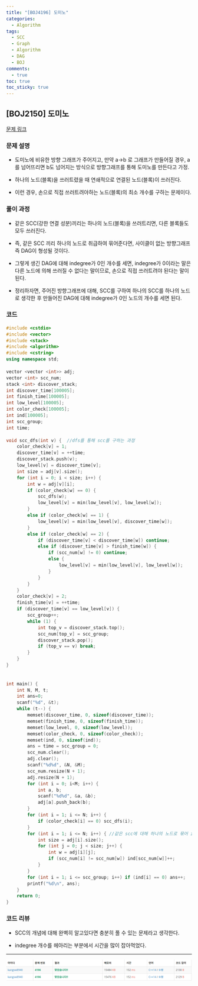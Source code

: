 ```yaml
---
title: "[BOJ4196] 도미노"
categories:
  - Algorithm
tags:
  - SCC
  - Graph
  - Algorithm
  - DAG
  - BOJ
comments:
  - true
toc: true
toc_sticky: true
---
```

## [BOJ2150] 도미노

[문제 링크](https://www.acmicpc.net/problem/4196)

### 문제 설명

* 도미노에 비유한 방향 그래프가 주어지고, 만약 a->b 로 그래프가 만들어질 경우, a를 넘어뜨리면 b도 넘어지는 방식으로 방향그래프를 통해 도미노를 만든다고 가정.

* 하나의 노드(블록)을 쓰러트렸을 때 연쇄적으로 연결된 노드(블록)이 쓰러진다.

* 이런 경우, 손으로 직접 쓰러트려야하는 노드(블록)의 최소 개수를 구하는 문제이다.

### 풀이 과정

* 같은 SCC(강한 연결 성분)끼리는 하나의 노드(블록)을 쓰러트리면, 다른 블록들도 모두 쓰러진다.

* 즉, 같은 SCC 끼리 하나의 노드로 취급하여 묶어준다면, 사이클이 없는 방향그래프 즉 DAG이 형성될 것이다.

* 그렇게 생긴 DAG에 대해 indegree가 0인 개수를 세면, indegree가 0이라는 말은 다른 노드에 의해 쓰러질 수 없다는 말이므로, 손으로 직접 쓰러트려야 된다는 말이 된다.

* 정리하자면, 주어진 방향그래프에 대해, SCC를 구하여 하나의 SCC를 하나의 노드로 생각한 후 만들어진 DAG에 대해 indegree가 0인 노드의 개수를 세면 된다.

### 코드

```cpp
#include <cstdio>
#include <vector>
#include <stack>
#include <algorithm>
#include <cstring>
using namespace std;

vector <vector <int>> adj;
vector <int> scc_num;
stack <int> discover_stack;
int discover_time[100005];
int finish_time[100005];
int low_level[100005];
int color_check[100005];
int ind[100005];
int scc_group;
int time;

void scc_dfs(int v) {  //dfs를 통해 scc를 구하는 과정
	color_check[v] = 1;
	discover_time[v] = ++time;
	discover_stack.push(v);
	low_level[v] = discover_time[v];
	int size = adj[v].size();
	for (int i = 0; i < size; i++) {
		int w = adj[v][i];
		if (color_check[w] == 0) {
			scc_dfs(w);
			low_level[v] = min(low_level[v], low_level[w]);
		}
		else if (color_check[w] == 1) {
			low_level[v] = min(low_level[v], discover_time[w]);
		}
		else if (color_check[w] == 2) {
			if (discover_time[v] < discover_time[w]) continue;
			else if (discover_time[v] > finish_time[w]) {
				if (scc_num[w] != 0) continue;
				else {
					low_level[v] = min(low_level[v], low_level[w]);
				}
			}
		}
	}
	color_check[v] = 2;
	finish_time[v] = ++time;
	if (discover_time[v] == low_level[v]) {
		scc_group++;
		while (1) {
			int top_v = discover_stack.top();
			scc_num[top_v] = scc_group;
			discover_stack.pop();
			if (top_v == v) break;
		}
	}
}


int main() {
	int N, M, t;
	int ans=0;
	scanf("%d", &t);
	while (t--) {
		memset(discover_time, 0, sizeof(discover_time));
		memset(finish_time, 0, sizeof(finish_time));
		memset(low_level, 0, sizeof(low_level));
		memset(color_check, 0, sizeof(color_check));
		memset(ind, 0, sizeof(ind));
		ans = time = scc_group = 0;
		scc_num.clear();
		adj.clear();
		scanf("%d%d", &N, &M);
		scc_num.resize(N + 1);
		adj.resize(N + 1);
		for (int i = 0; i<M; i++) {
			int a, b;
			scanf("%d%d", &a, &b);
			adj[a].push_back(b);
		}
		for (int i = 1; i <= N; i++) {
			if (color_check[i] == 0) scc_dfs(i);
		}
		for (int i = 1; i <= N; i++) { //같은 scc에 대해 하나의 노드로 묶어 indegree 개수 체크
			int size = adj[i].size();
			for (int j = 0; j < size; j++) {
				int w = adj[i][j];
				if (scc_num[i] != scc_num[w]) ind[scc_num[w]]++;
			}
		}
		for (int i = 1; i <= scc_group; i++) if (ind[i] == 0) ans++;
		printf("%d\n", ans);
	}
	return 0;
}
```

### 코드 리뷰

* SCC의 개념에 대해 완벽히 알고있다면 충분히 풀 수 있는 문제라고 생각한다.

* indegree 개수를 헤아리는 부분에서 시간을 많이 잡아먹었다.

---

![](/assets/img/Algorithm/0604.png)
